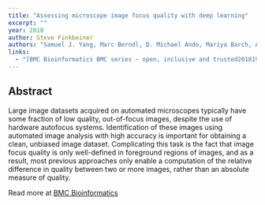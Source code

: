 ```yaml
---
title: "Assessing microscope image focus quality with deep learning"
excerpt: ""
year: 2018
author: Steve Finkbeiner
authors: "Samuel J. Yang, Marc Berndl, D. Michael Ando, Mariya Barch, Arunachalam Narayanaswamy, Eric Christiansen, Stephan Hoyer, Chris Roat, Jane Hung, Curtis T. Rueden, Asim Shankar, Steven Finkbeiner and Philip Nelson"
links:
  - "[BMC Bioinformatics BMC series – open, inclusive and trusted201819:77](https://doi.org/10.1186/s12859-018-2087-4)"
---
```



## Abstract

Large image datasets acquired on automated microscopes typically have some fraction of low quality, out-of-focus images, despite the use of hardware autofocus systems. Identification of these images using automated image analysis with high accuracy is important for obtaining a clean, unbiased image dataset. Complicating this task is the fact that image focus quality is only well-defined in foreground regions of images, and as a result, most previous approaches only enable a computation of the relative difference in quality between two or more images, rather than an absolute measure of quality.

Read more at [BMC Bioinformatics](https://bmcbioinformatics.biomedcentral.com/articles/10.1186/s12859-018-2087-4)
